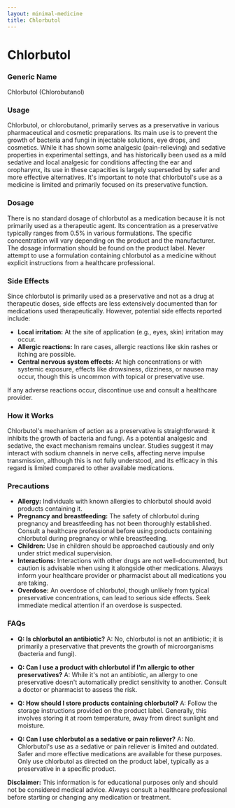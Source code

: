 ```yaml
---
layout: minimal-medicine
title: Chlorbutol
---
```


# Chlorbutol
### Generic Name
Chlorbutol (Chlorobutanol)

### Usage
Chlorbutol, or chlorobutanol, primarily serves as a preservative in various pharmaceutical and cosmetic preparations.  Its main use is to prevent the growth of bacteria and fungi in injectable solutions, eye drops, and cosmetics. While it has shown some analgesic (pain-relieving) and sedative properties in experimental settings, and has historically been used as a mild sedative and local analgesic for conditions affecting the ear and oropharynx, its use in these capacities is largely superseded by safer and more effective alternatives.  It's important to note that chlorbutol's use as a medicine is limited and primarily focused on its preservative function.

### Dosage
There is no standard dosage of chlorbutol as a medication because it is not primarily used as a therapeutic agent. Its concentration as a preservative typically ranges from 0.5% in various formulations.  The specific concentration will vary depending on the product and the manufacturer.  The dosage information should be found on the product label. Never attempt to use a formulation containing chlorbutol as a medicine without explicit instructions from a healthcare professional.

### Side Effects
Since chlorbutol is primarily used as a preservative and not as a drug at therapeutic doses, side effects are less extensively documented than for medications used therapeutically. However, potential side effects reported include:

* **Local irritation:**  At the site of application (e.g., eyes, skin) irritation may occur.
* **Allergic reactions:**  In rare cases, allergic reactions like skin rashes or itching are possible.
* **Central nervous system effects:** At high concentrations or with systemic exposure, effects like drowsiness, dizziness, or nausea may occur, though this is uncommon with topical or preservative use.

If any adverse reactions occur, discontinue use and consult a healthcare provider.

### How it Works
Chlorbutol's mechanism of action as a preservative is straightforward: it inhibits the growth of bacteria and fungi. As a potential analgesic and sedative, the exact mechanism remains unclear. Studies suggest it may interact with sodium channels in nerve cells, affecting nerve impulse transmission, although this is not fully understood, and its efficacy in this regard is limited compared to other available medications.

### Precautions
* **Allergy:** Individuals with known allergies to chlorbutol should avoid products containing it.
* **Pregnancy and breastfeeding:** The safety of chlorbutol during pregnancy and breastfeeding has not been thoroughly established. Consult a healthcare professional before using products containing chlorbutol during pregnancy or while breastfeeding.
* **Children:**  Use in children should be approached cautiously and only under strict medical supervision.  
* **Interactions:**  Interactions with other drugs are not well-documented, but caution is advisable when using it alongside other medications. Always inform your healthcare provider or pharmacist about all medications you are taking.
* **Overdose:** An overdose of chlorbutol, though unlikely from typical preservative concentrations, can lead to serious side effects.  Seek immediate medical attention if an overdose is suspected.


### FAQs

* **Q: Is chlorbutol an antibiotic?**  A: No, chlorbutol is not an antibiotic; it is primarily a preservative that prevents the growth of microorganisms (bacteria and fungi).

* **Q: Can I use a product with chlorbutol if I'm allergic to other preservatives?** A:  While it's not an antibiotic, an allergy to one preservative doesn't automatically predict sensitivity to another.  Consult a doctor or pharmacist to assess the risk.

* **Q: How should I store products containing chlorbutol?** A: Follow the storage instructions provided on the product label.  Generally, this involves storing it at room temperature, away from direct sunlight and moisture.

* **Q: Can I use chlorbutol as a sedative or pain reliever?** A: No. Chlorbutol's use as a sedative or pain reliever is limited and outdated.  Safer and more effective medications are available for these purposes.  Only use chlorbutol as directed on the product label, typically as a preservative in a specific product.

**Disclaimer:**  This information is for educational purposes only and should not be considered medical advice. Always consult a healthcare professional before starting or changing any medication or treatment.
